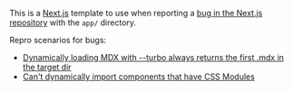 This is a [Next.js](https://nextjs.org/) template to use when reporting a [bug in the Next.js repository](https://github.com/vercel/next.js/issues) with the `app/` directory.

Repro scenarios for bugs: 

- [Dynamically loading MDX with --turbo always returns the first .mdx in the target dir](https://github.com/vercel/next.js/issues/50569)
- [Can't dynamically import components that have CSS Modules](https://github.com/vercel/next.js/issues/50527)

